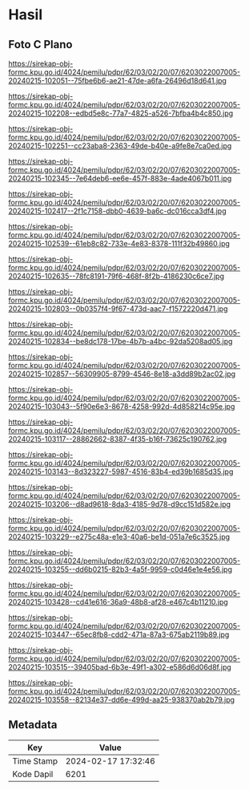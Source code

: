 # Hasil

## Foto C Plano

https://sirekap-obj-formc.kpu.go.id/4024/pemilu/pdpr/62/03/02/20/07/6203022007005-20240215-102051--75fbe6b6-ae21-47de-a6fa-26496d18d641.jpg

https://sirekap-obj-formc.kpu.go.id/4024/pemilu/pdpr/62/03/02/20/07/6203022007005-20240215-102208--edbd5e8c-77a7-4825-a526-7bfba4b4c850.jpg

https://sirekap-obj-formc.kpu.go.id/4024/pemilu/pdpr/62/03/02/20/07/6203022007005-20240215-102251--cc23aba8-2363-49de-b40e-a9fe8e7ca0ed.jpg

https://sirekap-obj-formc.kpu.go.id/4024/pemilu/pdpr/62/03/02/20/07/6203022007005-20240215-102345--7e64deb6-ee6e-457f-883e-4ade4067b011.jpg

https://sirekap-obj-formc.kpu.go.id/4024/pemilu/pdpr/62/03/02/20/07/6203022007005-20240215-102417--2f1c7158-dbb0-4639-ba6c-dc016cca3df4.jpg

https://sirekap-obj-formc.kpu.go.id/4024/pemilu/pdpr/62/03/02/20/07/6203022007005-20240215-102539--61eb8c82-733e-4e83-8378-111f32b49860.jpg

https://sirekap-obj-formc.kpu.go.id/4024/pemilu/pdpr/62/03/02/20/07/6203022007005-20240215-102635--78fc8191-79f6-468f-8f2b-4186230c6ce7.jpg

https://sirekap-obj-formc.kpu.go.id/4024/pemilu/pdpr/62/03/02/20/07/6203022007005-20240215-102803--0b0357f4-9f67-473d-aac7-f1572220d471.jpg

https://sirekap-obj-formc.kpu.go.id/4024/pemilu/pdpr/62/03/02/20/07/6203022007005-20240215-102834--be8dc178-17be-4b7b-a4bc-92da5208ad05.jpg

https://sirekap-obj-formc.kpu.go.id/4024/pemilu/pdpr/62/03/02/20/07/6203022007005-20240215-102857--56309905-8799-4546-8e18-a3dd89b2ac02.jpg

https://sirekap-obj-formc.kpu.go.id/4024/pemilu/pdpr/62/03/02/20/07/6203022007005-20240215-103043--5f90e6e3-8678-4258-992d-4d858214c95e.jpg

https://sirekap-obj-formc.kpu.go.id/4024/pemilu/pdpr/62/03/02/20/07/6203022007005-20240215-103117--28862662-8387-4f35-b16f-73625c190762.jpg

https://sirekap-obj-formc.kpu.go.id/4024/pemilu/pdpr/62/03/02/20/07/6203022007005-20240215-103143--8d323227-5987-4516-83b4-ed39b1685d35.jpg

https://sirekap-obj-formc.kpu.go.id/4024/pemilu/pdpr/62/03/02/20/07/6203022007005-20240215-103206--d8ad9618-8da3-4185-9d78-d9cc151d582e.jpg

https://sirekap-obj-formc.kpu.go.id/4024/pemilu/pdpr/62/03/02/20/07/6203022007005-20240215-103229--e275c48a-e1e3-40a6-be1d-051a7e6c3525.jpg

https://sirekap-obj-formc.kpu.go.id/4024/pemilu/pdpr/62/03/02/20/07/6203022007005-20240215-103255--dd6b0215-82b3-4a5f-9959-c0d46e1e4e56.jpg

https://sirekap-obj-formc.kpu.go.id/4024/pemilu/pdpr/62/03/02/20/07/6203022007005-20240215-103428--cd41e616-36a9-48b8-af28-e467c4b11210.jpg

https://sirekap-obj-formc.kpu.go.id/4024/pemilu/pdpr/62/03/02/20/07/6203022007005-20240215-103447--65ec8fb8-cdd2-471a-87a3-675ab2119b89.jpg

https://sirekap-obj-formc.kpu.go.id/4024/pemilu/pdpr/62/03/02/20/07/6203022007005-20240215-103515--39405bad-6b3e-49f1-a302-e586d6d06d8f.jpg

https://sirekap-obj-formc.kpu.go.id/4024/pemilu/pdpr/62/03/02/20/07/6203022007005-20240215-103558--82134e37-dd6e-499d-aa25-938370ab2b79.jpg


## Metadata

| Key        | Value               |
| ---------- | ------------------- |
| Time Stamp | 2024-02-17 17:32:46 |
| Kode Dapil | 6201                |



